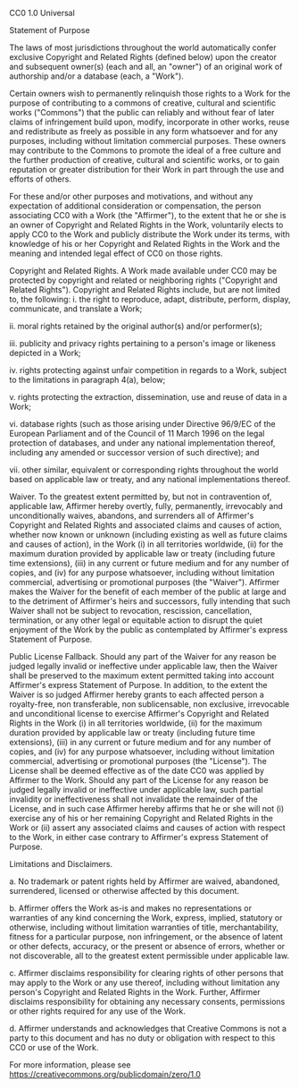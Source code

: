 CC0 1.0 Universal

Statement of Purpose

The laws of most jurisdictions throughout the world automatically
confer exclusive Copyright and Related Rights (defined below) upon the
creator and subsequent owner(s) (each and all, an "owner") of an
original work of authorship and/or a database (each, a "Work").

Certain owners wish to permanently relinquish those rights to a Work
for the purpose of contributing to a commons of creative, cultural and
scientific works ("Commons") that the public can reliably and without
fear of later claims of infringement build upon, modify, incorporate
in other works, reuse and redistribute as freely as possible in any
form whatsoever and for any purposes, including without limitation
commercial purposes. These owners may contribute to the Commons to
promote the ideal of a free culture and the further production of
creative, cultural and scientific works, or to gain reputation or
greater distribution for their Work in part through the use and
efforts of others.

For these and/or other purposes and motivations, and without any
expectation of additional consideration or compensation, the person
associating CC0 with a Work (the "Affirmer"), to the extent that he or
she is an owner of Copyright and Related Rights in the Work,
voluntarily elects to apply CC0 to the Work and publicly distribute
the Work under its terms, with knowledge of his or her Copyright and
Related Rights in the Work and the meaning and intended legal effect
of CC0 on those rights.

Copyright and Related Rights. A Work made available under CC0 may be
protected by copyright and related or neighboring rights ("Copyright
and Related Rights"). Copyright and Related Rights include, but are
not limited to, the following: i. the right to reproduce, adapt,
distribute, perform, display, communicate, and translate a Work;

ii. moral rights retained by the original author(s) and/or
performer(s);

iii. publicity and privacy rights pertaining to a person's image or
likeness depicted in a Work;

iv. rights protecting against unfair competition in regards to a Work,
subject to the limitations in paragraph 4(a), below;

v. rights protecting the extraction, dissemination, use and reuse of
data in a Work;

vi. database rights (such as those arising under Directive 96/9/EC of
the European Parliament and of the Council of 11 March 1996 on the
legal protection of databases, and under any national implementation
thereof, including any amended or successor version of such
directive); and

vii. other similar, equivalent or corresponding rights throughout the
world based on applicable law or treaty, and any national
implementations thereof.

Waiver. To the greatest extent permitted by, but not in contravention
of, applicable law, Affirmer hereby overtly, fully, permanently,
irrevocably and unconditionally waives, abandons, and surrenders all
of Affirmer's Copyright and Related Rights and associated claims and
causes of action, whether now known or unknown (including existing as
well as future claims and causes of action), in the Work (i) in all
territories worldwide, (ii) for the maximum duration provided by
applicable law or treaty (including future time extensions), (iii) in
any current or future medium and for any number of copies, and (iv)
for any purpose whatsoever, including without limitation commercial,
advertising or promotional purposes (the "Waiver"). Affirmer makes the
Waiver for the benefit of each member of the public at large and to
the detriment of Affirmer's heirs and successors, fully intending that
such Waiver shall not be subject to revocation, rescission,
cancellation, termination, or any other legal or equitable action to
disrupt the quiet enjoyment of the Work by the public as contemplated
by Affirmer's express Statement of Purpose.

Public License Fallback. Should any part of the Waiver for any reason
be judged legally invalid or ineffective under applicable law, then
the Waiver shall be preserved to the maximum extent permitted taking
into account Affirmer's express Statement of Purpose. In addition, to
the extent the Waiver is so judged Affirmer hereby grants to each
affected person a royalty-free, non transferable, non sublicensable,
non exclusive, irrevocable and unconditional license to exercise
Affirmer's Copyright and Related Rights in the Work (i) in all
territories worldwide, (ii) for the maximum duration provided by
applicable law or treaty (including future time extensions), (iii) in
any current or future medium and for any number of copies, and (iv)
for any purpose whatsoever, including without limitation commercial,
advertising or promotional purposes (the "License"). The License shall
be deemed effective as of the date CC0 was applied by Affirmer to the
Work. Should any part of the License for any reason be judged legally
invalid or ineffective under applicable law, such partial invalidity
or ineffectiveness shall not invalidate the remainder of the License,
and in such case Affirmer hereby affirms that he or she will not (i)
exercise any of his or her remaining Copyright and Related Rights in
the Work or (ii) assert any associated claims and causes of action
with respect to the Work, in either case contrary to Affirmer's
express Statement of Purpose.

Limitations and Disclaimers.

a. No trademark or patent rights held by Affirmer are waived,
abandoned, surrendered, licensed or otherwise affected by this
document.

b. Affirmer offers the Work as-is and makes no representations or
warranties of any kind concerning the Work, express, implied,
statutory or otherwise, including without limitation warranties of
title, merchantability, fitness for a particular purpose, non
infringement, or the absence of latent or other defects, accuracy, or
the present or absence of errors, whether or not discoverable, all to
the greatest extent permissible under applicable law.

c. Affirmer disclaims responsibility for clearing rights of other
persons that may apply to the Work or any use thereof, including
without limitation any person's Copyright and Related Rights in the
Work. Further, Affirmer disclaims responsibility for obtaining any
necessary consents, permissions or other rights required for any use
of the Work.

d. Affirmer understands and acknowledges that Creative Commons is not
a party to this document and has no duty or obligation with respect to
this CC0 or use of the Work.

For more information, please see
https://creativecommons.org/publicdomain/zero/1.0
